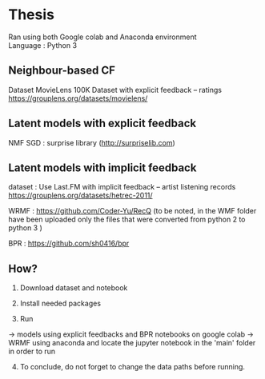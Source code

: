 # Thesis

Ran using both Google colab and Anaconda environment  
Language : Python 3

## Neighbour-based CF
Dataset MovieLens 100K Dataset with explicit feedback – ratings https://grouplens.org/datasets/movielens/

## Latent models with explicit feedback
NMF  SGD  : surprise library (http://surpriselib.com)

## Latent models with implicit feedback
dataset : Use Last.FM with implicit feedback – artist listening records https://grouplens.org/datasets/hetrec-2011/

WRMF : https://github.com/Coder-Yu/RecQ  (to be noted, in the WMF folder have been uploaded only the files that were converted from python 2 to python 3 )

BPR : https://github.com/sh0416/bpr


## How?
1. Download dataset and notebook

2. Install needed packages

3. Run 

  -> models using explicit feedbacks and BPR notebooks on google colab
  -> WRMF using anaconda and locate the jupyter notebook in the 'main' folder in order to run 


4. To conclude, do not forget to change the data paths before running.
